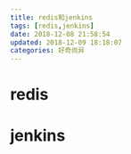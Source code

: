 ```yaml
---
title: redis和jenkins
tags: [redis,jenkins]
date: 2018-12-08 21:58:54
updated: 2018-12-09 18:18:07
categories: 好奇尚异
---
```

# redis

# jenkins